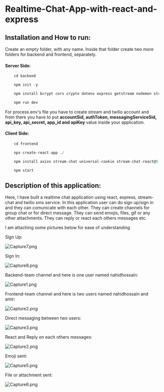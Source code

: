 # Realtime-Chat-App-with-react-and-express

## Installation and How to run:

Create an empty folder, with any name. Inside that folder create two more folders for backend and frontend, separately.

<h4>Server Side:</h4>

```js
    cd backend
```

```js
    npm init -y
```

```js
    npm install bcrypt cors crypto dotenv express getstream nodemon stream-chat twilio
```

```js
    npm run dev
```

For process.env's file you have to create stream and twilio account and from there you have to put <b> accountSid, authToken, messagingServiceSid, api_key, api_secret, app_id and apiKey </b> value inside your application.

<h4>Client Side:</h4>

```js
    cd frontend
```

```js
    npx create-react-app ./
```

```js
    npm install axios stream-chat universal-cookie stream-chat-react@9.5.2
```

```js
    npm start
```

## Description of this application:

<p>Here, I have built a realtime chat application using react, express, stream-chat and twilio sms service. In this application user can do sign up/sign in and they can comunicate with each other. They can create channels for group chat or for direct message. They can send emojis, files, gif or any other attachments. They can reply or react each others messages etc. </p>

<p>I am attaching some pictures below for ease of understanding</p>

<p>Sign Up:</p>

![Capture7.png](https://i.postimg.cc/NjPJZsmP/Capture7.png)

<p>Sign In:</p>

![Capture8.png](https://i.postimg.cc/VkNZ7rrC/Capture8.png)

<p>Backend-team channel and here is one user named nahidhossain:</p>

![Capture1.png](https://i.postimg.cc/QCkYzcJp/Capture1.png)

<p>Frontend-team channel and here is two users named nahidhossain and amir:</p>

![Capture2.png](https://i.postimg.cc/XNwPX06p/Capture2.png)

<p>Direct messaging between two users:</p>

![Capture3.png](https://i.postimg.cc/C5V6Jckh/Capture3.png)

<p>React and Reply on each others messages: </p>

![Capture2.png](https://i.postimg.cc/XNwPX06p/Capture2.png)

<p>Emoji sent:</p>

![Capture5.png](https://i.postimg.cc/4NsS9FXw/Capture5.png)

<p>File or attachment sent:</p>

![Capture6.png](https://i.postimg.cc/wT2bccvz/Capture6.png)
